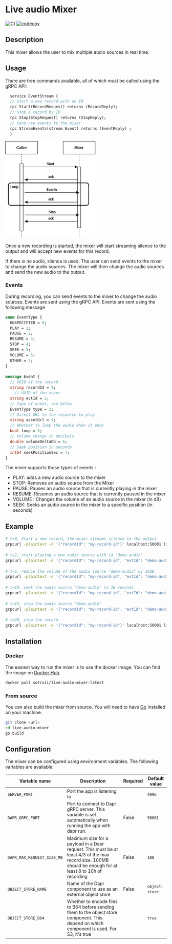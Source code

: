 # Live audio Mixer

![CI](https://github.com/SoTrxII/live-audio-mixer/actions/workflows/publish-coverage.yml/badge.svg)
[![codecov](https://codecov.io/gh/SoTrxII/live-audio-mixer/graph/badge.svg?token=E1YZKGK9IT)](https://codecov.io/gh/SoTrxII/live-audio-mixer)

## Description

This mixer allows the user to mix multiple audio sources in real time. 

## Usage

There are tree commands available, all of which must be called using the gRPC API:

```protobuf
  service EventStream {
  // Start a new record with an ID
  rpc Start(RecordRequest) returns (RecordReply);
  // Stop a record by ID
  rpc Stop(StopRequest) returns (StopReply);
  // Send new events to the mixer
  rpc StreamEvents(stream Event) returns (EventReply) ;
  }
```

![Sequence](./resources/images/sequence.png)

Once a new recording is started, the mixer will start streaming silence to the output and will accept new events for this record.

If there is no audio, silence is used. The
user can send events to the mixer to change the audio sources. The mixer will then change the audio sources and send the
new audio to the output.

### Events

During recording, you can send events to the mixer to change the audio sources. Events are sent using the gRPC API.
Events are sent using the following message

```protobuf
enum EventType {
  UNSPECIFIED = 0;
  PLAY = 1;
  PAUSE = 2;
  RESUME = 3;
  STOP = 4;
  SEEK = 5;
  VOLUME = 6;
  OTHER = 7;
}

message Event {
  // UUID of the record
  string recordId = 1;
    // UUID of the event
  string evtId = 2;
  // Type of event, see below
  EventType type = 3;
  // Direct URL to the resource to play
  string assetUrl = 4;
  // Whether to loop the audio when it ends
  bool loop = 5;
  // Volume change in decibels
  double volumeDeltaDb = 6;
  // Seek position in seconds
  int64 seekPositionSec = 7;
}
```

The mixer supports those types of events :

- PLAY: adds a new audio source to the mixer
- STOP: Removes an audio source from the Mixer
- PAUSE: Pauses an audio source that is currently playing in the mixer
- RESUME: Resumes an audio source that is currently paused in the mixer
- VOLUME : Changes the volume of an audio source in the mixer (in dB)
- SEEK: Seeks an audio source in the mixer to a specific position (in seconds)

## Example 

```bash
# t=0, Start a new record, the mixer streams silence to the output
grpcurl -plaintext -d '{"recordId": "my-record-id"}' localhost:50001 liveaudiomixer.EventStream/Start

# t=2, start playing a new audio source with id "demo-audio"
grpcurl -plaintext -d '{"recordId": "my-record-id", "evtId": "demo-audio", "type": "PLAY", "assetUrl": "https://www.soundhelix.com/examples/mp3/SoundHelix-Song-1.mp3"}' localhost:50001 liveaudiomixer.EventStream/StreamEvents

# t=5, reduce the volume of the audio source "demo-audio" by 10dB
grpcurl -plaintext -d '{"recordId": "my-record-id", "evtId": "demo-audio", "type": "VOLUME", "volumeDeltaDb": -10}' localhost:50001 liveaudiomixer.EventStream/StreamEvents

# t=10, seek the audio source "demo-audio" to 30 seconds
grpcurl -plaintext -d '{"recordId": "my-record-id", "evtId": "demo-audio", "type": "SEEK", "seekPositionSec": 30}' localhost:50001 liveaudiomixer.EventStream/StreamEvents

# t=15, stop the audio source "demo-audio"
grpcurl -plaintext -d '{"recordId": "my-record-id", "evtId": "demo-audio", "type": "STOP"}' localhost:50001 liveaudiomixer.EventStream/StreamEvents

# t=20, stop the record
grpcurl -plaintext -d '{"recordId": "my-record-id"}' localhost:50001 liveaudiomixer.EventStream/Stop
```

## Installation

### Docker

The easiest way to run the mixer is to use the docker image. You can find the image on [Docker Hub](https://hub.docker.com/r/sotrxii/live-audio-mixer).

```bash 
docker pull sotrxii/live-audio-mixer:latest
```

### From source

You can also build the mixer from source. You will need to have [Go](https://golang.org/) installed on your machine.

```bash
git clone <url>
cd live-audio-mixer
go build
```

## Configuration

The mixer can be configured using environment variables. The following variables are available:

| Variable name | Description                                                                                                                                               | Required | Default value  |
|---------------|-----------------------------------------------------------------------------------------------------------------------------------------------------------|----------|----------------|
| `SERVER_PORT` | Port the app is listening to                                                                                                                              |          | `4096`         |
| `DAPR_GRPC_PORT` | Port to connect to Dapr gRPC server. This variable is set automatically when running the app with dapr run.                                               | False    | `50001`        |
| `DAPR_MAX_REQUEST_SIZE_MB` | Maximum size for a payload in a Dapr request. This must be at least 4/3 of the max record size. 100MB should be enough for at least 8 to 10h of recording | False    | `100`          |
| `OBJECT_STORE_NAME` | Name of the Dapr component to use as an external object store                                                                                             | False    | `object-store` |
| `OBJECT_STORE_B64` | Whether to encode files to B64 before sending them to the object store component. This depend on which component is used. For S3, it's true               |          | `true`         |

